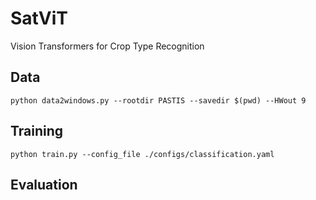 # SatViT
Vision Transformers for Crop Type Recognition


## Data
`python data2windows.py --rootdir PASTIS --savedir $(pwd) --HWout 9`

## Training
`python train.py --config_file ./configs/classification.yaml`

## Evaluation